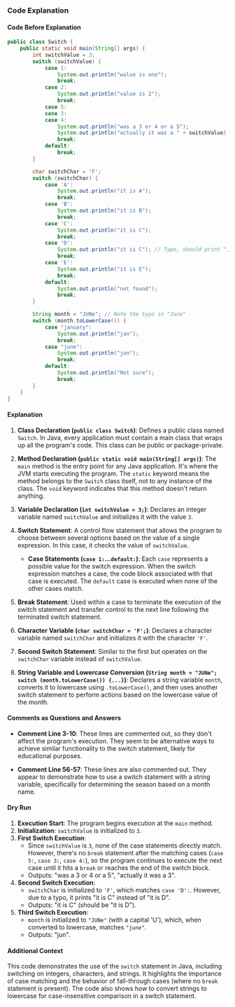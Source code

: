 ### Code Explanation

#### Code Before Explanation

```java
public class Switch {
    public static void main(String[] args) {
        int switchValue = 3;
        switch (switchValue) {
            case 1:
                System.out.println("walue is one");
                break;
            case 2:
                System.out.println("value is 2");
                break;
            case 5:
            case 3:
            case 4:
                System.out.println("was a 3 or 4 or a 5");
                System.out.println("actually it was a " + switchValue);
                break;
            default:
                break;
        }

        char switchChar = 'F';
        switch (switchChar) {
            case 'A':
                System.out.println("it is A");
                break;
            case 'B':
                System.out.println("it is B");
                break;
            case 'C':
                System.out.println("it is C");
                break;
            case 'D':
                System.out.println("it is C"); // Typo, should print "it is D"
                break;
            case 'E':
                System.out.println("it is E");
                break;
            default:
                System.out.println("not found");
                break;
        }

        String month = "JUNe"; // Note the typo in "June"
        switch (month.toLowerCase()) {
            case "january":
                System.out.println("jan");
                break;
            case "june":
                System.out.println("jun");
                break;
            default:
                System.out.println("Not sure");
                break;
        }
    }
}
```

#### Explanation

1. **Class Declaration (`public class Switch`)**: Defines a public class named `Switch`. In Java, every application must contain a main class that wraps up all the program's code. This class can be public or package-private.

2. **Method Declaration (`public static void main(String[] args)`)**: The `main` method is the entry point for any Java application. It's where the JVM starts executing the program. The `static` keyword means the method belongs to the `Switch` class itself, not to any instance of the class. The `void` keyword indicates that this method doesn't return anything.

3. **Variable Declaration (`int switchValue = 3;`)**: Declares an integer variable named `switchValue` and initializes it with the value `3`.

4. **Switch Statement**: A control flow statement that allows the program to choose between several options based on the value of a single expression. In this case, it checks the value of `switchValue`.

   -  **Case Statements (`case 1:`...`default:`)**: Each `case` represents a possible value for the switch expression. When the switch expression matches a case, the code block associated with that case is executed. The `default` case is executed when none of the other cases match.

5. **Break Statement**: Used within a case to terminate the execution of the switch statement and transfer control to the next line following the terminated switch statement.

6. **Character Variable (`char switchChar = 'F';`)**: Declares a character variable named `switchChar` and initializes it with the character `'F'`.

7. **Second Switch Statement**: Similar to the first but operates on the `switchChar` variable instead of `switchValue`.

8. **String Variable and Lowercase Conversion (`String month = "JUNe"; switch (month.toLowerCase()) {...}`)**: Declares a string variable `month`, converts it to lowercase using `.toLowerCase()`, and then uses another switch statement to perform actions based on the lowercase value of the month.

#### Comments as Questions and Answers

-  **Comment Line 3-10**: These lines are commented out, so they don't affect the program's execution. They seem to be alternative ways to achieve similar functionality to the switch statement, likely for educational purposes.

-  **Comment Line 56-57**: These lines are also commented out. They appear to demonstrate how to use a switch statement with a string variable, specifically for determining the season based on a month name.

#### Dry Run

1. **Execution Start**: The program begins execution at the `main` method.
2. **Initialization**: `switchValue` is initialized to `3`.
3. **First Switch Execution**:
   -  Since `switchValue` is `3`, none of the case statements directly match. However, there's no `break` statement after the matching cases (`case 5:`, `case 3:`, `case 4:`), so the program continues to execute the next case until it hits a `break` or reaches the end of the switch block.
   -  Outputs: "was a 3 or 4 or a 5", "actually it was a 3".
4. **Second Switch Execution**:
   -  `switchChar` is initialized to `'F'`, which matches `case 'D':`. However, due to a typo, it prints "it is C" instead of "it is D".
   -  Outputs: "it is C" (should be "it is D").
5. **Third Switch Execution**:
   -  `month` is initialized to `"JUNe"` (with a capital 'U'), which, when converted to lowercase, matches `"june"`.
   -  Outputs: "jun".

#### Additional Context

This code demonstrates the use of the `switch` statement in Java, including switching on integers, characters, and strings. It highlights the importance of case matching and the behavior of fall-through cases (where no `break` statement is present). The code also shows how to convert strings to lowercase for case-insensitive comparison in a switch statement.
